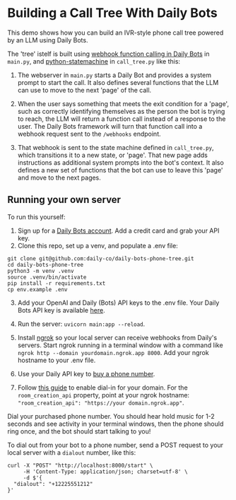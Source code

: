 # Building a Call Tree With Daily Bots

This demo shows how you can build an IVR-style phone call tree powered by an LLM using Daily Bots.

The 'tree' istelf is built using [webhook function calling in Daily Bots](https://docs.dailybots.ai/api-reference/webhooks) in `main.py`, and [python-statemachine](https://python-statemachine.readthedocs.io/en/latest/) in `call_tree.py` like this:

1. The webserver in `main.py` starts a Daily Bot and provides a system prompt to start the call. It also defines several functions that the LLM can use to move to the next 'page' of the call.

2. When the user says something that meets the exit condition for a 'page', such as correctly identifying themselves as the person the bot is trying to reach, the LLM will return a function call instead of a response to the user. The Daily Bots framework will turn that function call into a webhook request sent to the `/webhooks` endpoint.

3. That webhook is sent to the state machine defined in `call_tree.py`, which transitions it to a new state, or 'page'. That new page adds instructions as additional system prompts into the bot's context. It also defines a new set of functions that the bot can use to leave this 'page' and move to the next pages.

## Running your own server

To run this yourself:

1. Sign up for a [Daily Bots account](https://bots.daily.co/sign-up). Add a credit card and grab your API key.
2. Clone this repo, set up a venv, and populate a .env file:

```
git clone git@github.com:daily-co/daily-bots-phone-tree.git
cd daily-bots-phone-tree
python3 -m venv .venv
source .venv/bin/activate
pip install -r requirements.txt
cp env.example .env
```

3. Add your OpenAI and Daily (Bots) API keys to the .env file. Your Daily Bots API key is available [here](https://bots.daily.co/dashboard/secrets).

4. Run the server: `uvicorn main:app --reload`.

5. Install [ngrok](https://ngrok.com/) so your local server can receive webhooks from Daily's servers. Start ngrok running in a terminal window with a command like `ngrok http --domain yourdomain.ngrok.app 8000`. Add your ngrok hostname to your .env file.

6. Use your Daily API key to [buy a phone number](https://docs.daily.co/reference/rest-api/phone-numbers/buy-phone-number).

7. Follow [this guide](https://docs.daily.co/guides/products/dial-in-dial-out/dialin-pinless#provisioning-sip-interconnect-and-pinless-dialin-workflow) to enable dial-in for your domain. For the `room_creation_api` property, point at your ngrok hostname: `"room_creation_api": "https://your domain.ngrok.app"`.

Dial your purchased phone number. You should hear hold music for 1-2 seconds and see activity in your terminal windows, then the phone should ring once, and the bot should start talking to you!

To dial out from your bot to a phone number, send a POST request to your local server with a `dialout` number, like this:

```
curl -X "POST" "http://localhost:8000/start" \
	 -H 'Content-Type: application/json; charset=utf-8' \
	 -d $'{
  "dialout": "+12225551212"
}'
```

